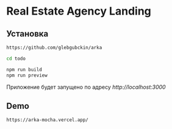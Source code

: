 # Real Estate Agency Landing
## Установка
```bash
https://github.com/glebgubckin/arka
```
```bash
cd todo
```
```bash
npm run build
npm run preview
```
Приложение будет запущено по адресу *http://localhost:3000*
## Demo
```
https://arka-mocha.vercel.app/
```
